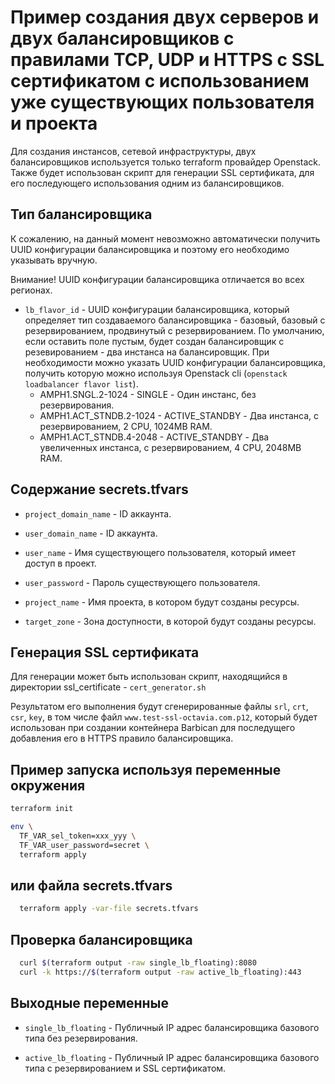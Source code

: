 # Пример создания двух серверов и двух балансировщиков с правилами TCP, UDP и HTTPS с SSL сертификатом с использованием уже существующих пользователя и проекта

Для создания инстансов, сетевой инфраструктуры, двух балансировщиков используется только terraform провайдер Openstack.
Также будет использован скрипт для генерации SSL сертификата, для его последующего использования одним из балансировщиков.

## Тип балансировщика

К сожалению, на данный момент невозможно автоматически получить UUID конфигурации балансировщика и поэтому его необходимо указывать вручную.

Внимание! UUID конфигурации балансировщика отличается во всех регионах.

  * `lb_flavor_id` - UUID конфигурации балансировщика, который определяет тип создаваемого балансировщика - базовый, базовый с резервированием, продвинутый с резервированием.
  По умолчанию, если оставить поле пустым, будет создан балансировщик с резевированием - два инстанса на балансировщик.
  При необходимости можно указать UUID конфигурации балансировщика, получить которую можно используя Openstack cli (```openstack loadbalancer flavor list```).
    - AMPH1.SNGL.2-1024 - SINGLE - Один инстанс, без резервирования.
    - AMPH1.ACT_STNDB.2-1024 - ACTIVE_STANDBY - Два инстанса, с резервированием, 2 CPU, 1024MB RAM.
    - AMPH1.ACT_STNDB.4-2048 - ACTIVE_STANDBY - Два увеличенных инстанса, с резервированием, 4 CPU, 2048MB RAM.

## Содержание secrets.tfvars

  * `project_domain_name` - ID аккаунта.

  * `user_domain_name` - ID аккаунта.

  * `user_name` - Имя существующего пользователя, который имеет доступ в проект.

  * `user_password` - Пароль существующего пользователя.

  * `project_name` - Имя проекта, в котором будут созданы ресурсы.

  * `target_zone` - Зона доступности, в которой будут созданы ресурсы.

## Генерация SSL сертификата

Для генерации может быть использован скрипт, находящийся в директории ssl_certificate - ```cert_generator.sh```

Результатом его выполнения будут сгенерированные файлы ```srl```, ```crt```, ```csr```, ```key```, в том числе файл ```www.test-ssl-octavia.com.p12```, который будет использован при создании контейнера Barbican для последущего добавления его в HTTPS правило балансировщика.

## Пример запуска используя переменные окружения

```sh
terraform init

env \
  TF_VAR_sel_token=xxx_yyy \
  TF_VAR_user_password=secret \
  terraform apply
```

## или файла secrets.tfvars

```sh
  terraform apply -var-file secrets.tfvars
```

## Проверка балансировщика

```sh
  curl $(terraform output -raw single_lb_floating):8080
  curl -k https://$(terraform output -raw active_lb_floating):443
```

## Выходные переменные

  * `single_lb_floating` - Публичный IP адрес балансировщика базового типа без резервирования.

  * `active_lb_floating` - Публичный IP адрес балансировщика базового типа с резервированием и SSL сертификатом.
